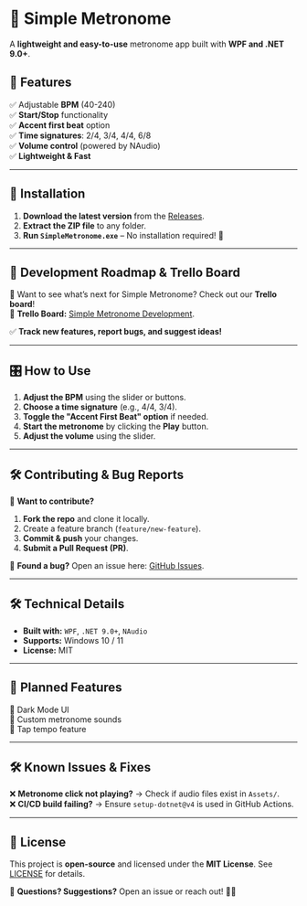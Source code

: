 # 🎵 Simple Metronome

A **lightweight and easy-to-use** metronome app built with **WPF and .NET 9.0+**.

## 🚀 Features
✅ Adjustable **BPM** (40-240)  
✅ **Start/Stop** functionality  
✅ **Accent first beat** option  
✅ **Time signatures**: 2/4, 3/4, 4/4, 6/8  
✅ **Volume control** (powered by NAudio)  
✅ **Lightweight & Fast**  

---

## 🔧 **Installation**
1. **Download the latest version** from the [Releases](https://github.com/Leah27uu/SimpleMetronome/releases).  
2. **Extract the ZIP file** to any folder.  
3. **Run `SimpleMetronome.exe`** – No installation required! 🎵  

---

## 📌 **Development Roadmap & Trello Board**  
🚀 Want to see what’s next for Simple Metronome? Check out our **Trello board**!  
📌 **Trello Board:** [Simple Metronome Development](https://trello.com/b/fZeGu0Xx/simple-metronome-development).

✅ **Track new features, report bugs, and suggest ideas!**  

---


## 🎛 **How to Use**
1. **Adjust the BPM** using the slider or buttons.  
2. **Choose a time signature** (e.g., 4/4, 3/4).  
3. **Toggle the "Accent First Beat" option** if needed.  
4. **Start the metronome** by clicking the **Play** button.  
5. **Adjust the volume** using the slider.  

---

## 🛠 **Contributing & Bug Reports**  
🚀 **Want to contribute?**  
1. **Fork the repo** and clone it locally.  
2. Create a feature branch (`feature/new-feature`).  
3. **Commit & push** your changes.  
4. **Submit a Pull Request (PR)**.  

🐞 **Found a bug?** Open an issue here: [GitHub Issues](https://github.com/Leah27uu/SimpleMetronome/issues).  

---

## 🛠 **Technical Details**
- **Built with:** `WPF`, `.NET 9.0+`, `NAudio`
- **Supports:** Windows 10 / 11
- **License:** MIT  

---

## 📝 **Planned Features**
🔹 Dark Mode UI  
🔹 Custom metronome sounds  
🔹 Tap tempo feature  

---

## 🛠 **Known Issues & Fixes**
❌ **Metronome click not playing?** → Check if audio files exist in `Assets/`.  
❌ **CI/CD build failing?** → Ensure `setup-dotnet@v4` is used in GitHub Actions.  

---

## 📜 **License**
This project is **open-source** and licensed under the **MIT License**. See [LICENSE](LICENSE) for details.  

📩 **Questions? Suggestions?** Open an issue or reach out! 🚀🎵

